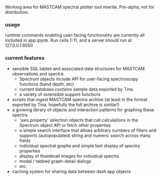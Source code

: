 Working area for MASTCAM spectral plotter tool rewrite. Pre-alpha, not for distribution.

### usage
runtime commands enabling user-facing functionality are currently all included in app.ipynb. Run cells 1-11, and a server should run at 127.0.0.1:8050 

### current features
* sensible SQL tables and associated data structures for MASTCAM observations and spectra.
	* Spectrum objects include API for user-facing spectroscopy functions (band depth, etc)
	* current database contains sample data exported by Tina.
	* a variety of extensible support functions
* scripts that ingest MASTCAM spectra archive (at least in the format exported by Tina. hopefully the full archive is similar!)
* a growing library of objects and interaction patterns for graphing these spectra
	* 'axis property' selection objects that call calculations in the Spectrum object API or fetch other properties
	* a simple search interface that allows arbitrary numbers of filters and supports (autopopulated) string and numeric search across many fields
	* individual spectral graphs and simple text display of spectra properties
	* display of thumbnail images for individual spectra
	* modal / tabbed graph-detail dialogs
	* etc.
* caching system for sharing data between dash app objects

